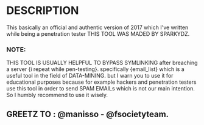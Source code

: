# DESCRIPTION 
This basically an official and authentic version of 2017 which I've written while being a penetration tester THIS TOOL WAS MADED BY SPARKYDZ.
### NOTE:
THIS TOOL IS USUALLY HELPFUL TO BYPASS SYMLINKING after breaching a server {i repeat while pen-testing}.
specifically {email_list} which is a useful tool in the field of DATA-MINING.
but I warn you to use it for educational purposes because for example hackers and penetration testers use this tool in order to send SPAM EMAILs which is not our main intention.
So I humbly recommend to use it wisely.
## GREETZ TO :  @manisso - @fsocietyteam.
